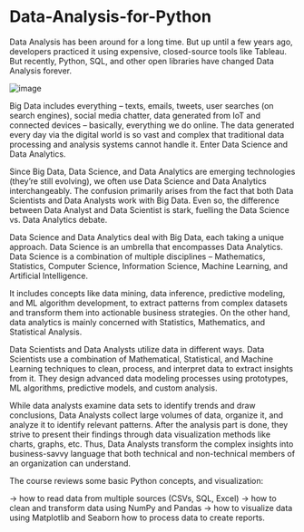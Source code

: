 # Data-Analysis-for-Python

Data Analysis has been around for a long time. But up until a few years ago, developers practiced it using expensive, closed-source tools like Tableau. But recently, Python, SQL, and other open libraries have changed Data Analysis forever.

![image](https://user-images.githubusercontent.com/110977610/188372292-628de316-1dc5-47f9-932c-754fd23b8057.png)

Big Data includes everything – texts, emails, tweets, user searches (on search engines), social media chatter, data generated from IoT and connected devices – basically, everything we do online. The data generated every day via the digital world is so vast and complex that traditional data processing and analysis systems cannot handle it. Enter Data Science and Data Analytics. 

Since Big Data, Data Science, and Data Analytics are emerging technologies (they’re still evolving), we often use Data Science and Data Analytics interchangeably. The confusion primarily arises from the fact that both Data Scientists and Data Analysts work with Big Data. Even so, the difference between Data Analyst and Data Scientist is stark, fuelling the Data Science vs. Data Analytics debate. 

Data Science and Data Analytics deal with Big Data, each taking a unique approach. Data Science is an umbrella that encompasses Data Analytics. Data Science is a combination of multiple disciplines – Mathematics, Statistics, Computer Science, Information Science, Machine Learning, and Artificial Intelligence.

It includes concepts like data mining, data inference, predictive modeling, and ML algorithm development, to extract patterns from complex datasets and transform them into actionable business strategies. On the other hand, data analytics is mainly concerned with Statistics, Mathematics, and Statistical Analysis. 

Data Scientists and Data Analysts utilize data in different ways. Data Scientists use a combination of Mathematical, Statistical, and Machine Learning techniques to clean, process, and interpret data to extract insights from it. They design advanced data modeling processes using prototypes, ML algorithms, predictive models, and custom analysis. 

While data analysts examine data sets to identify trends and draw conclusions, Data Analysts collect large volumes of data, organize it, and analyze it to identify relevant patterns. After the analysis part is done, they strive to present their findings through data visualization methods like charts, graphs, etc. Thus, Data Analysts transform the complex insights into business-savvy language that both technical and non-technical members of an organization can understand. 

The course reviews some basic Python concepts, and visualization:

-> how to read data from multiple sources (CSVs, SQL, Excel)
-> how to clean and transform data using NumPy and Pandas
-> how to visualize data using Matplotlib and Seaborn
how to process data to create reports.
